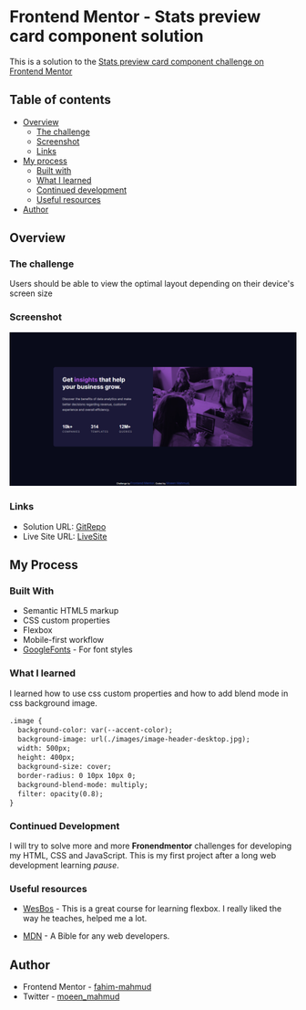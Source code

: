 # Frontend Mentor - Stats preview card component solution

This is a solution to the [Stats preview card component challenge on Frontend Mentor](https://www.frontendmentor.io/challenges/stats-preview-card-component-8JqbgoU62)

## Table of contents

- [Overview](#overview)
  - [The challenge](#the-challenge)
  - [Screenshot](#screenshot)
  - [Links](#links)
- [My process](#my-process)
  - [Built with](#built-with)
  - [What I learned](#what-i-learned)
  - [Continued development](#continued-development)
  - [Useful resources](#useful-resources)
- [Author](#author)

## Overview

### The challenge

Users should be able to view the optimal layout depending on their device's screen size

### Screenshot

![Desktop-View](./screenshots/Stats-preview-card-component-Desktop.png)

### Links

- Solution URL: [GitRepo](https://github.com/moeen-mahmud/stats-preview-card-component)
- Live Site URL: [LiveSite](https://moeen-stats-preview-card-component.netlify.app/)

## My Process

### Built With

- Semantic HTML5 markup
- CSS custom properties
- Flexbox
- Mobile-first workflow
- [GoogleFonts](https://fonts.google.com/) - For font styles

### What I learned

I learned how to use css custom properties and how to add blend mode in css background image.

```
.image {
  background-color: var(--accent-color);
  background-image: url(./images/image-header-desktop.jpg);
  width: 500px;
  height: 400px;
  background-size: cover;
  border-radius: 0 10px 10px 0;
  background-blend-mode: multiply;
  filter: opacity(0.8);
}
```

### Continued Development

I will try to solve more and more **Fronendmentor** challenges for developing my HTML, CSS and JavaScript. This is my first project after a long web development learning _pause_.

### Useful resources

- [WesBos](https://flexbox.io/) - This is a great course for learning flexbox. I really liked the way he teaches, helped me a lot.

- [MDN](https://developer.mozilla.org/en-US/) - A Bible for any web developers.

## Author

- Frontend Mentor - [fahim-mahmud](https://www.frontendmentor.io/profile/fahim-mahmud)
- Twitter - [moeen_mahmud](https://twitter.com/moeen_mahmud)
